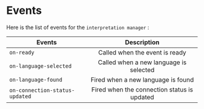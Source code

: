 # Events


Here is the list of events for the `interpretation manager` : 
<!---| `on-event-has-interpretation`          | ?| -->

| Events                 | Description           | 
| -------------           |:-------------:|    
| `on-ready`          | Called when the event is ready |
| `on-language-selected`          | Called when a new language is selected |
| `on-language-found`          | Fired when a new language is found |
| `on-connection-status-updated`          | Fired when the connection status is updated |
